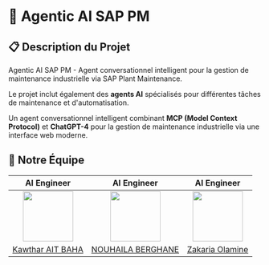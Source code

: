 # 🤖 Agentic AI SAP PM

## 📋 Description du Projet

Agentic AI SAP PM - Agent conversationnel intelligent pour la gestion de maintenance industrielle via SAP Plant Maintenance.

Le projet inclut également des **agents AI** spécialisés pour différentes tâches de maintenance et d'automatisation.

Un agent conversationnel intelligent combinant **MCP (Model Context Protocol)** et **ChatGPT-4** pour la gestion de maintenance industrielle via une interface web moderne.

## 👥 **Notre Équipe**

| AI Engineer | AI Engineer | AI Engineer |
|:-------------------------:|:-------------------------:|:-------------------------:|
|<img src="https://media.licdn.com/dms/image/v2/D4E03AQGwVMalTGOlnA/profile-displayphoto-shrink_400_400/profile-displayphoto-shrink_400_400/0/1719875426407?e=1756339200&v=beta&t=W5G1kpCvBr2wadEZRLDPZgGQDBF-DAqPIK2lU3qpcvo" width="100px" height="100px"> |<img src="https://media.licdn.com/dms/image/v2/D4E03AQEKKW5t-F30xQ/profile-displayphoto-shrink_400_400/profile-displayphoto-shrink_400_400/0/1728171584724?e=1756339200&v=beta&t=Q-8RYI6vkoDvtqeypHBdF4JousQQiugAmcCE1lrCYIY" width="100px" height="100px"> | <img src="https://avatars.githubusercontent.com/u/68086990?v=4" width="100px" height="100px">|
|[Kawthar AIT BAHA](https://github.com/kawtharaitbaha)| [NOUHAILA BERGHANE](https://github.com/nouhailaberghane)| [Zakaria Olamine](https://github.com/olamineZakaria) |

